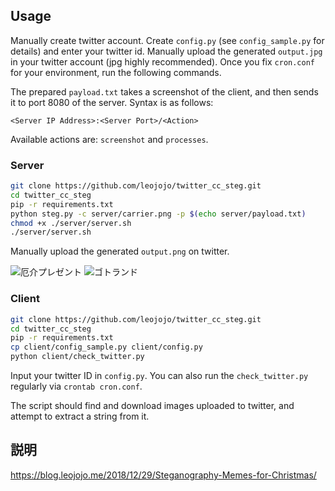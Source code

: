 ## Usage
Manually create twitter account.
Create `config.py` (see `config_sample.py` for details) and enter your twitter id.
Manually upload the generated `output.jpg` in your twitter account (jpg highly recommended).
Once you fix `cron.conf` for your environment, run the following commands.

The prepared `payload.txt` takes a screenshot of the client, and then sends it to port 8080 of the server.
Syntax is as follows:
```
<Server IP Address>:<Server Port>/<Action>
```
Available actions are: `screenshot` and `processes`.

### Server
```bash
git clone https://github.com/leojojo/twitter_cc_steg.git
cd twitter_cc_steg
pip -r requirements.txt
python steg.py -c server/carrier.png -p $(echo server/payload.txt)
chmod +x ./server/server.sh
./server/server.sh
```
Manually upload the generated `output.png` on twitter.

![厄介プレゼント](/images/Steganography-Memes-for-Christmas/2.png)
![ゴトランド](/images/Steganography-Memes-for-Christmas/3.png)

### Client
```bash
git clone https://github.com/leojojo/twitter_cc_steg.git
cd twitter_cc_steg
pip -r requirements.txt
cp client/config_sample.py client/config.py
python client/check_twitter.py
```
Input your twitter ID in `config.py`.
You can also run the `check_twitter.py` regularly via `crontab cron.conf`.

The script should find and download images uploaded to twitter, and attempt to extract a string from it.

## 説明
https://blog.leojojo.me/2018/12/29/Steganography-Memes-for-Christmas/
